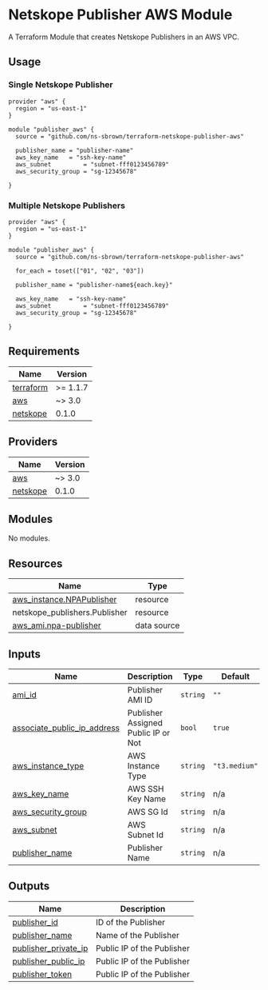 
# Netskope Publisher AWS Module
A Terraform Module that creates Netskope Publishers in an AWS VPC.

## Usage

### Single Netskope Publisher
```hcl
provider "aws" {
  region = "us-east-1"
}

module "publisher_aws" {
  source = "github.com/ns-sbrown/terraform-netskope-publisher-aws"

  publisher_name = "publisher-name"
  aws_key_name   = "ssh-key-name"
  aws_subnet         = "subnet-fff0123456789"
  aws_security_group = "sg-12345678"

}
```

### Multiple Netskope Publishers
```hcl
provider "aws" {
  region = "us-east-1"
}

module "publisher_aws" {
  source = "github.com/ns-sbrown/terraform-netskope-publisher-aws"

  for_each = toset(["01", "02", "03"])

  publisher_name = "publisher-name${each.key}"

  aws_key_name   = "ssh-key-name"
  aws_subnet         = "subnet-fff0123456789"
  aws_security_group = "sg-12345678"

}
```

<!-- BEGIN_TF_DOCS -->
## Requirements

| Name | Version |
|------|---------|
| <a name="requirement_terraform"></a> [terraform](#requirement\_terraform) | >= 1.1.7 |
| <a name="requirement_aws"></a> [aws](#requirement\_aws) | ~> 3.0 |
| <a name="requirement_netskope"></a> [netskope](#requirement\_netskope) | 0.1.0 |

## Providers

| Name | Version |
|------|---------|
| <a name="provider_aws"></a> [aws](#provider\_aws) | ~> 3.0 |
| <a name="provider_netskope"></a> [netskope](#provider\_netskope) | 0.1.0 |

## Modules

No modules.

## Resources

| Name | Type |
|------|------|
| [aws_instance.NPAPublisher](https://registry.terraform.io/providers/hashicorp/aws/latest/docs/resources/instance) | resource |
| netskope_publishers.Publisher | resource |
| [aws_ami.npa-publisher](https://registry.terraform.io/providers/hashicorp/aws/latest/docs/data-sources/ami) | data source |

## Inputs

| Name | Description | Type | Default | Required |
|------|-------------|------|---------|:--------:|
| <a name="input_ami_id"></a> [ami\_id](#input\_ami\_id) | Publisher AMI ID | `string` | `""` | no |
| <a name="input_associate_public_ip_address"></a> [associate\_public\_ip\_address](#input\_associate\_public\_ip\_address) | Publisher Assigned Public IP or Not | `bool` | `true` | no |
| <a name="input_aws_instance_type"></a> [aws\_instance\_type](#input\_aws\_instance\_type) | AWS Instance Type | `string` | `"t3.medium"` | no |
| <a name="input_aws_key_name"></a> [aws\_key\_name](#input\_aws\_key\_name) | AWS SSH Key Name | `string` | n/a | yes |
| <a name="input_aws_security_group"></a> [aws\_security\_group](#input\_aws\_security\_group) | AWS SG Id | `string` | n/a | yes |
| <a name="input_aws_subnet"></a> [aws\_subnet](#input\_aws\_subnet) | AWS Subnet Id | `string` | n/a | yes |
| <a name="input_publisher_name"></a> [publisher\_name](#input\_publisher\_name) | Publisher Name | `string` | n/a | yes |

## Outputs

| Name | Description |
|------|-------------|
| <a name="output_publisher_id"></a> [publisher\_id](#output\_publisher\_id) | ID of the Publisher |
| <a name="output_publisher_name"></a> [publisher\_name](#output\_publisher\_name) | Name of the Publisher |
| <a name="output_publisher_private_ip"></a> [publisher\_private\_ip](#output\_publisher\_private\_ip) | Public IP of the Publisher |
| <a name="output_publisher_public_ip"></a> [publisher\_public\_ip](#output\_publisher\_public\_ip) | Public IP of the Publisher |
| <a name="output_publisher_token"></a> [publisher\_token](#output\_publisher\_token) | Public IP of the Publisher |
<!-- END_TF_DOCS -->
